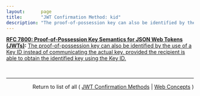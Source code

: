 ```yaml
---
layout:      page
title:       "JWT Confirmation Method: kid"
description: "The proof-of-possession key can also be identified by the use of a Key ID instead of communicating the actual key, provided the recipient is able to obtain the identified key using the Key ID."
---
```


**[RFC 7800: Proof-of-Possession Key Semantics for JSON Web Tokens (JWTs)](/specs/IETF/RFC/7800 "This specification describes how to declare in a JSON Web Token (JWT) that the presenter of the JWT possesses a particular proof-of-possession key and how the recipient can cryptographically confirm proof of possession of the key by the presenter. Being able to prove possession of a key is also sometimes described as the presenter being a holder-of-key."):** [The proof-of-possession key can also be identified by the use of a Key ID instead of communicating the actual key, provided the recipient is able to obtain the identified key using the Key ID.](http://tools.ietf.org/html/rfc7800#section-3.4 "Read documentation for JWT Confirmation Method &#34;kid&#34;")

<br/>
<hr/>

<p style="text-align: right">Return to list of all ( <a href="../jwt-confirmation-methods">JWT Confirmation Methods</a> | <a href="../">Web Concepts</a> )</p>
